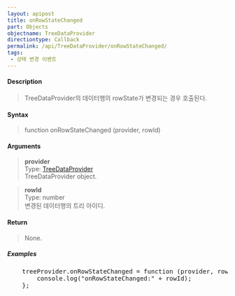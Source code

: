 ```yaml
---
layout: apipost
title: onRowStateChanged
part: Objects
objectname: TreeDataProvider
directiontype: Callback
permalink: /api/TreeDataProvider/onRowStateChanged/
tags:
 - 상태 변경 이벤트
---
```



#### Description

> TreeDataProvider의 데이터행의 rowState가 변경되는 경우 호출된다.  

#### Syntax

> function onRowStateChanged (provider, rowId)  

#### Arguments

> **provider**  
> Type: [TreeDataProvider](/api/TreeDataProvider/)  
> TreeDataProvider object.  

> **rowId**  
> Type: number  
> 변경된 데이터행의 트리 아이디. 

#### Return

> None.  

##### Examples 

<pre class="prettyprint">
    treeProvider.onRowStateChanged = function (provider, rowId) {
        console.log("onRowStateChanged:" + rowId);
    };
</pre>